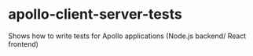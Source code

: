 # apollo-client-server-tests
Shows how to write tests for Apollo applications (Node.js backend/ React frontend)

